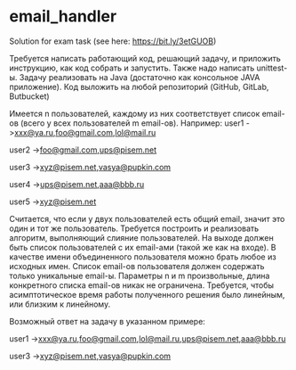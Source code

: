 # email_handler

Solution for exam task (see here: https://bit.ly/3etGUOB)

Требуется написать работающий код, решающий задачу, и приложить инструкцию, как код собрать и запустить. Также надо написать unittest-ы. Задачу реализовать на Java (достаточно как консольное JAVA приложение). Код выложить на любой репозиторий (GitHub, GitLab, Butbucket)

Имеется n пользователей, каждому из них соответствует список email-ов (всего у всех пользователей m email-ов). Например: user1 ->xxx@ya.ru,foo@gmail.com,lol@mail.ru

user2 ->foo@gmail.com,ups@pisem.net

user3 ->xyz@pisem.net,vasya@pupkin.com

user4 ->ups@pisem.net,aaa@bbb.ru

user5 ->xyz@pisem.net

Считается, что если у двух пользователей есть общий email, значит это один и тот же пользователь. Требуется построить и реализовать алгоритм, выполняющий слияние пользователей. На выходе должен быть список пользователей с их email-ами (такой же как на входе). В качестве имени объединенного пользователя можно брать любое из исходных имен. Список email-ов пользователя должен содержать только уникальные email-ы. Параметры n и m произвольные, длина конкретного списка email-ов никак не ограничена. Требуется, чтобы асимптотическое время работы полученного решения было линейным, или близким к линейному.

Возможный ответ на задачу в указанном примере:

user1 ->xxx@ya.ru,foo@gmail.com,lol@mail.ru,ups@pisem.net,aaa@bbb.ru

user3 ->xyz@pisem.net,vasya@pupkin.com
